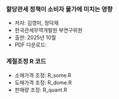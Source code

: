 ### 할당관세 정책이 소비자 물가에 미치는 영향
- 저자: 김영미, 정덕재
- 한국관세무역개발원 부연구위원
- 출판: 2025년 10월
- PDF 다운로드: 

### 계절조정 R 코드
- 소매가격 조정: R_some.R
- 도매가격 조정: R_dome.R
- 판매량 조정: R_quant.R
